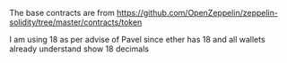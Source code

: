 The base contracts are from 
https://github.com/OpenZeppelin/zeppelin-solidity/tree/master/contracts/token

I am using 18 as per advise of Pavel since ether has 18 and all wallets already understand show 18 decimals